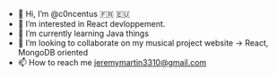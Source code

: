 - 👋 Hi, I’m @c0ncentus 🇫🇷 🇪🇺
- 👀 I’m interested in React devloppement.
- 🌱 I’m currently learning Java things
- 💞️ I’m looking to collaborate on my musical project website -> React, MongoDB oriented 
- 📫 How to reach me <jeremymartin3310@gmail.com>

<!---
c0ncentus/c0ncentus is a ✨ special ✨ repository because its `README.md` (this file) appears on your GitHub profile.
You can click the Preview link to take a look at your changes.
--->
